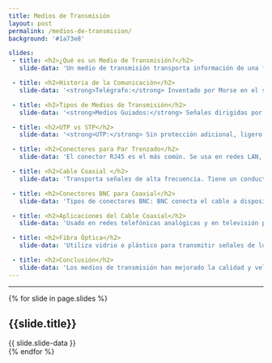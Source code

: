 ```yaml
---
title: Medios de Transmisión
layout: post
permalink: /medios-de-transmision/
background: '#1a73e8'

slides:
 - title: <h2>¿Qué es un Medio de Transmisión?</h2>
   slide-data: 'Un medio de transmisión transporta información de una fuente a un destino. En comunicaciones de datos, puede ser espacio libre (aire, vacío), cables metálicos (cobre) o cables de fibra óptica.'

 - title: <h2>Historia de la Comunicación</h2>
   slide-data: '<strong>Telégrafo:</strong> Inventado por Morse en el siglo XIX, usaba medios metálicos. <strong>Teléfono:</strong> Creado en 1869, permitía la comunicación de voz con cables metálicos de baja calidad. <strong>Comunicación Inalámbrica:</strong> Hertz y Marconi hicieron avances en 1895.'

 - title: <h2>Tipos de Medios de Transmisión</h2>
   slide-data: '<strong>Medios Guiados:</strong> Señales dirigidas por un medio físico como par trenzado, coaxial, o fibra óptica. <strong>Medios No Guiados:</strong> Señales que viajan por espacio libre, como las ondas de radio.'

 - title: <h2>UTP vs STP</h2>
   slide-data: '<strong>UTP:</strong> Sin protección adicional, ligero y económico. <strong>STP:</strong> Con blindaje metálico para reducir interferencias, pero más caro y voluminoso. <strong>Categorías:</strong> Clasificadas del 1 al 7 según la calidad del cable.'

 - title: <h2>Conectores para Par Trenzado</h2>
   slide-data: 'El conector RJ45 es el más común. Se usa en redes LAN, soporta tanto voz como datos, y tiene un diseño que solo permite la inserción en una dirección.'

 - title: <h2>Cable Coaxial </h2>
   slide-data: 'Transporta señales de alta frecuencia. Tiene un conductor central rodeado por un escudo metálico que lo protege del ruido. Clasificado por categorías RG según especificaciones.'

 - title: <h2>Conectores BNC para Coaxial</h2>
   slide-data: 'Tipos de conectores BNC: BNC conecta el cable a dispositivos, BNC T se usa en redes Ethernet, y BNC Terminador evita la reflexión de la señal.'

 - title: <h2>Aplicaciones del Cable Coaxial</h2>
   slide-data: 'Usado en redes telefónicas analógicas y en televisión por cable. También se usa en redes Ethernet tradicionales, aunque ha sido reemplazado en gran medida por la fibra óptica.'

 - title: <h2>Fibra Óptica</h2>
   slide-data: 'Utiliza vidrio o plástico para transmitir señales de luz. Ofrece alta velocidad, baja pérdida de señal y es ideal para largas distancias.'

 - title: <h2>Conclusión</h2>
   slide-data: 'Los medios de transmisión han mejorado la calidad y velocidad de las comunicaciones. Es importante elegir el medio adecuado según la aplicación. El futuro apunta a tecnologías más avanzadas.'
---
```



---
{% for slide in page.slides %}                 
<section data-background="{% if slide.image %}{{slide.image}}{% elsif slide.background %}{{slide.background}}{% else %}{{page.background}}{% endif %}">
        <h1>{{slide.title}}</h1>{{ slide.slide-data }}
</section>               
{% endfor %}
    

